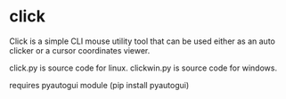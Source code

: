 # click
Click is a simple CLI mouse utility tool that can be used either as an auto clicker or a cursor coordinates viewer.

click.py is source code for linux.
clickwin.py is source code for windows.

requires pyautogui module (pip install pyautogui)
